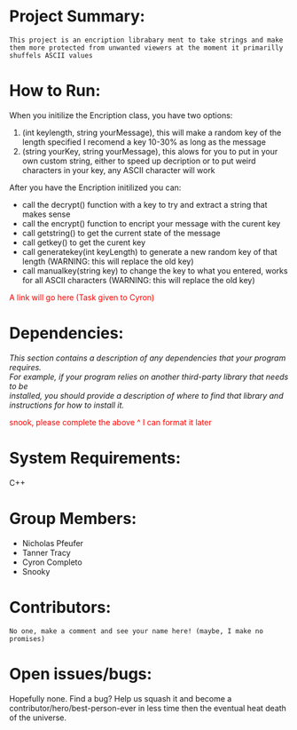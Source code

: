 <h1>Project	Summary:</h1>

    This project is an encription librabary ment to take strings and make them more protected from unwanted viewers at the moment it primarilly shuffels ASCII values 

<h1>How	to	Run:</h1>

When you initilize the Encription class, you have two options:
<ol>
    <li>(int keylength, string yourMessage), this will make a random key of the length specified I recomend a key 10-30% as long as the message</li>
    <li>(string yourKey, string yourMessage), this alows for you to put in your own custom string, either to speed up decription or to put weird characters in your key, any ASCII character will work</li> 
</ol>

After you have the Encription initilized you can:
<ul>
<li>call the decrypt() function with a key to try and extract a string that makes sense</li>
<li>call the encrypt() function to encript your message with the curent key</li>
<li>call getstring() to get the current state of the message</li>
<li>call getkey() to get the curent key</li>
<li>call generatekey(int keyLength) to generate a new random key of that length (WARNING: this will replace the old key)</li>
<li>call manualkey(string key) to change the key to what you entered, works for all ASCII characters (WARNING: this will replace the old key)</li>
</ul>

<font color="red">A link will go here (Task given to Cyron)</font>

<h1>Dependencies:</h1>

<i>This	section	contains	a	description	of	any	dependencies	that	your	program	requires.	
For	example,	if	your	program	relies	on	another	third-party	library	that	needs	to	be	
installed,	you	should	provide	a	description	of	where	to	find	that	library	and	
instructions	for	how	to	install	it.</i>

<font color="red">snook, please complete the above ^ I can format it later</font>

<h1>System	Requirements:</h1>

  C++
  
<h1>Group	Members:</h1>

<ul>
    <li>Nicholas Pfeufer</li> 
    <li>Tanner Tracy</li> 
    <li>Cyron Completo</li>
    <li>Snooky</li>
</ul>

<h1>Contributors:</h1>

    No one, make a comment and see your name here! (maybe, I make no promises)
    
<h1>Open	issues/bugs:</h1>
    Hopefully none. Find a bug? Help us squash it and become a contributor/hero/best-person-ever in less time then the eventual heat death of the universe.
